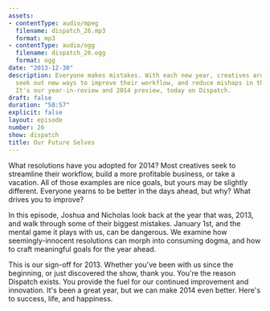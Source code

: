 ```yaml
---
assets:
- contentType: audio/mpeg
  filename: dispatch_26.mp3
  format: mp3
- contentType: audio/ogg
  filename: dispatch_26.ogg
  format: ogg
date: "2013-12-30"
description: Everyone makes mistakes. With each new year, creatives around the world
  seek out new ways to improve their workflow, and reduce mishaps in the coming days.
  It's our year-in-review and 2014 preview, today on Dispatch.
draft: false
duration: "58:57"
explicit: false
layout: episode
number: 26
show: dispatch
title: Our Future Selves
---
```

What resolutions have you adopted for 2014? Most creatives seek to streamline their workflow, build a more profitable business, or take a vacation. All of those examples are nice goals, but yours may be slightly different. Everyone yearns to be better in the days ahead, but why? What drives you to improve?

In this episode, Joshua and Nicholas look back at the year that was, 2013, and walk through some of their biggest mistakes. January 1st, and the mental game it plays with us, can be dangerous. We examine how seemingly-innocent resolutions can morph into consuming dogma, and how to craft meaningful goals for the year ahead.

This is our sign-off for 2013. Whether you've been with us since the beginning, or just discovered the show, thank you. You're the reason Dispatch exists. You provide the fuel for our continued improvement and innovation. It's been a great year, but we can make 2014 even better. Here's to success, life, and happiness.